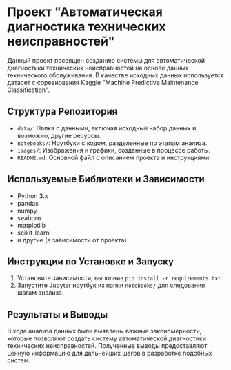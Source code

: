 # Проект "Автоматическая диагностика технических неисправностей"

Данный проект посвящен созданию системы для автоматической диагностики технических неисправностей на основе данных технического обслуживания. В качестве исходных данных используется датасет с соревнования Kaggle "Machine Predictive Maintenance Classification".

## Структура Репозитория

- `data/`: Папка с данными, включая исходный набор данных и, возможно, другие ресурсы.
- `notebooks/`: Ноутбуки с кодом, разделенные по этапам анализа.
- `images/`: Изображения и графики, созданные в процессе работы.
- `README.md`: Основной файл с описанием проекта и инструкциями.

## Используемые Библиотеки и Зависимости

- Python 3.x
- pandas
- numpy
- seaborn
- matplotlib
- scikit-learn
- и другие (в зависимости от проекта)

## Инструкции по Установке и Запуску

1. Установите зависимости, выполнив `pip install -r requirements.txt`.
2. Запустите Jupyter ноутбук из папки `notebooks/` для следования шагам анализа.

## Результаты и Выводы

В ходе анализа данных были выявлены важные закономерности, которые позволяют создать систему автоматической диагностики технических неисправностей. Полученные выводы предоставляют ценную информацию для дальнейших шагов в разработке подобных систем.


